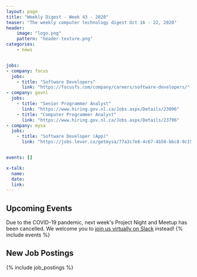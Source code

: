 ```yaml
---
layout: page
title: "Weekly Digest - Week 43 - 2020"
teaser: "The weekly computer technology digest Oct 16 - 22, 2020"
header:
    image: "logo.png"
    pattern: "header-texture.png"
categories:
    - news


jobs:
- company: focus
  jobs:
    - title: "Software Developers"
      link: "https://focusfs.com/company/careers/software-developers/"
- company: govnl
  jobs:
    - title: "Senior Programmer Analyst"
      link: "https://www.hiring.gov.nl.ca/Jobs.aspx/Details/23096"
    - title: "Computer Programmer Analyst"
      link: "https://www.hiring.gov.nl.ca/Jobs.aspx/Details/23796"
- company: mysa
  jobs:
    - title: "Software Developer (App)"
      link: "https://jobs.lever.co/getmysa/77a3c7e8-4c67-4b50-bbc8-9c15614157f1"


events: []

x-talk:
  name:
  date:
  link:
---
```


## Upcoming Events
Due to the COVID-19 pandemic, next week's Project Night and Meetup has been cancelled. We welcome you to [join us virtually on Slack](https://join.slack.com/t/ctsnl/shared_invite/enQtNzE5Mzc1OTA3ODI2LTdhODg1ZTQ4YTMwNDRkYzI2OWZjOTZmYWZjNjA3N2QzMTRiZWEyNmI0MTRmYjNjMDFhZGUxNzlhY2I5YjEwMTk) instead!
{% include events %}

## New Job Postings
{% include job_postings %}
